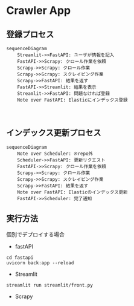 # Crawler App


## 登録プロセス
```mermaid
sequenceDiagram
    Streamlit->>FastAPI: ユーザが情報を記入
    FastAPI->>Scrapy: クロール作業を依頼
    Scrapy->>Scrapy: クロール作業
    Scrapy->>Scrapy: スクレイピング作業
    Scrapy->>FastAPI: 結果を返す
    FastAPI->>Streamlit: 結果を表示
    Streamlit->>FastAPI: 問題なければ登録
    Note over FastAPI: Elasticにインデックス登録
```
　
## インデックス更新プロセス
```mermaid
sequenceDiagram
    Note over Scheduler: ※repo外
    Scheduler->>FastAPI: 更新リクエスト
    FastAPI->>Scrapy: クロール作業を依頼
    Scrapy->>Scrapy: クロール作業
    Scrapy->>Scrapy: スクレイピング作業
    Scrapy->>FastAPI: 結果を返す
    Note over FastAPI: Elasticのインデックス更新
    FastAPI->>Scheduler: 完了通知
```


## 実行方法
個別でデプロイする場合
- fastAPI
```
cd fastapi
uvicorn back:app --reload
```

- Streamlit
```
streamlit run streamlit/front.py
```

- Scrapy
```
```